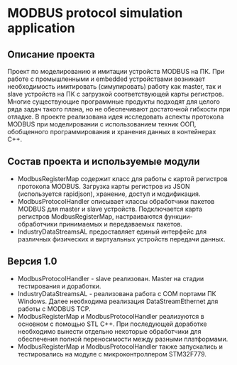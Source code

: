 # MODBUS protocol simulation application

## Описание проекта
Проект по моделированию и имитации устройств MODBUS на ПК. При работе с промышленными и embedded устройствами возникает необходимость имитировать (симулировать) работу как master, так и slave устройств на ПК с загрузкой соответствующей карты регистров. Многие существующие программные продукты подходят для целого ряда задач такого плана, но не обеспечивают достаточной гибкости при отладке. В проекте реализована идея исследовать аспекты протокола MODBUS при моделировании с использованием техник ООП, обобщенного программирования и хранения данных в контейнерах C++.

## Состав проекта и используемые модули
- ModbusRegisterMap содержит класс для работы с картой регистров протокола MODBUS. Загрузка карты регистров из JSON (используется rapidjson), хранение, доступ и модификация.
- ModbusProtocolHandler описывает классы обработчики пакетов MODBUS для master и slave устройств. Подключается карта регистров ModbusRegisterMap, настраиваются функции-обработчики принимаемых и передаваемых пакетов.
- IndustryDataStreamsAL предоставляет единый интерфейс для различных физических и виртуальных устройств передачи данных.

## Версия 1.0
- ModbusProtocolHandler - slave реализован. Master на стадии тестирования и доработки.
- IndustryDataStreamsAL - реализована работа с COM портами ПК Windows. Далее необходима реализация DataStreamEthernet для работы с MODBUS TCP.
- ModbusRegisterMap и ModbusProtocolHandler реализуются в основном с помощью STL C++. При последующей доработке необходимо вынести отдельно некоторые обработчики для обеспечения полной переносимости между разными платформами.
- ModbusRegisterMap и ModbusProtocolHandler также запускались и тестировались на модуле с микроконтроллером STM32F779.

